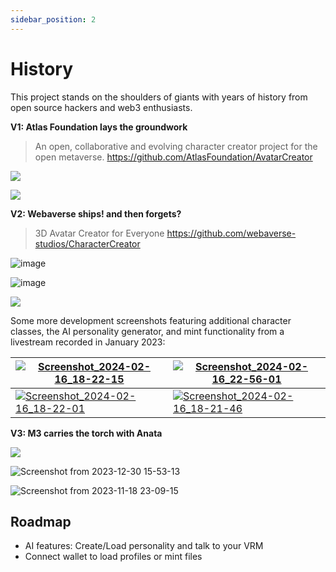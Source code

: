 ```yaml
---
sidebar_position: 2
---
```



# History


This project stands on the shoulders of giants with years of history from open source hackers and web3 enthusiasts.

**V1: Atlas Foundation lays the groundwork**

> An open, collaborative and evolving character creator project for the open metaverse. https://github.com/AtlasFoundation/AvatarCreator

![](https://i.imgur.com/97bDPrd.png)

![](https://i.imgur.com/uXmtEPX.gif)

**V2: Webaverse ships! and then forgets?**

> 3D Avatar Creator for Everyone https://github.com/webaverse-studios/CharacterCreator

![image](https://hackmd.io/_uploads/rJ80Rwpja.png)

![image](https://hackmd.io/_uploads/BJ4CkO6ip.png)

![](https://hackmd.io/_uploads/H1qoTjToa.jpg)



Some more development screenshots featuring additional character classes, the AI personality generator, and mint functionality from a livestream recorded in January 2023:

|  [![Screenshot_2024-02-16_18-22-15](https://hackmd.io/_uploads/S1Oaao6iT.jpg)](https://hackmd.io/_uploads/S1Oaao6iT.jpg) |   [![Screenshot_2024-02-16_22-56-01](https://hackmd.io/_uploads/HJRyjhpia.jpg)](https://hackmd.io/_uploads/HJRyjhpia.jpg)  |
| --------------------------------------------------------------------------- | --------------------------------------------------------------------------- |
| [![Screenshot_2024-02-16_18-22-01](https://hackmd.io/_uploads/H19p6jaoa.jpg)](https://hackmd.io/_uploads/H19p6jaoa.jpg) | [![Screenshot_2024-02-16_18-21-46](https://hackmd.io/_uploads/BJfR6i6oa.jpg)](https://hackmd.io/_uploads/BJfR6i6oa.jpg) |



**V3: M3 carries the torch with Anata**

![](https://hackmd.io/_uploads/S1pGC3aj6.jpg)

![Screenshot from 2023-12-30 15-53-13](https://hackmd.io/_uploads/rJzD026jp.png)

![Screenshot from 2023-11-18 23-09-15](https://hackmd.io/_uploads/rJN4AnpoT.png)



## Roadmap

- AI features: Create/Load personality and talk to your VRM
- Connect wallet to load profiles or mint files
